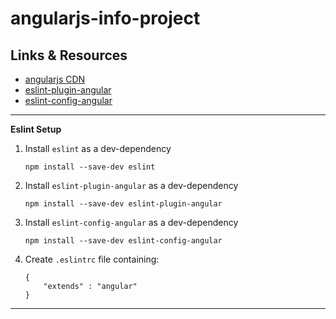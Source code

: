 
# angularjs-info-project

## Links & Resources

* [angularjs CDN](https://cdnjs.com/libraries/angular.js/1.4.14)
* [eslint-plugin-angular](https://github.com/EmmanuelDemey/eslint-plugin-angular)
* [eslint-config-angular](https://github.com/dustinspecker/eslint-config-angular)
  
----

__Eslint Setup__

1. Install `eslint` as a dev-dependency

    ```
    npm install --save-dev eslint
    ```

2. Install `eslint-plugin-angular` as a dev-dependency

    ```
    npm install --save-dev eslint-plugin-angular
    ```

3. Install `eslint-config-angular` as a dev-dependency

    ```
    npm install --save-dev eslint-config-angular
    ```

4. Create `.eslintrc` file containing:

    ```
    {
        "extends" : "angular"
    }
    ```


----

